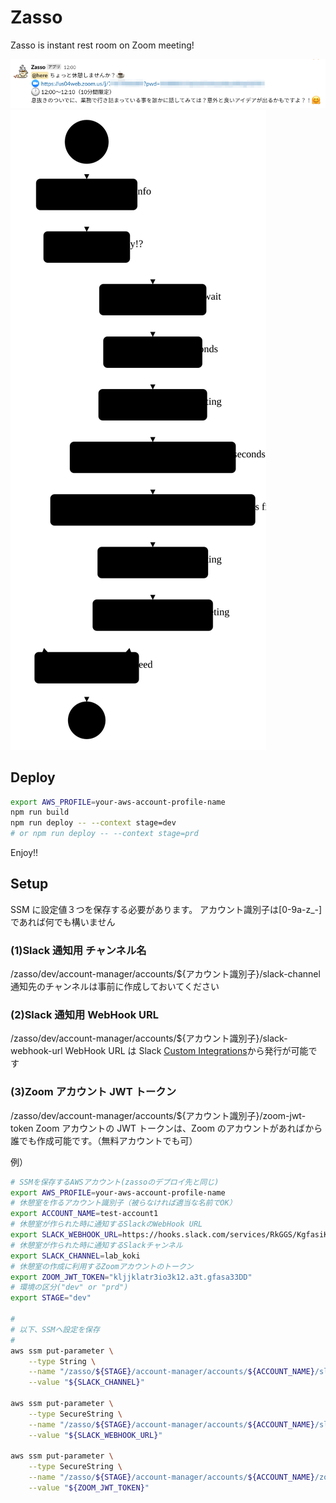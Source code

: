# Zasso

Zasso is instant rest room on Zoom meeting!

![](misc/screenshot.png)
![](misc/stepfunctions_graph.svg)

## Deploy

```sh
export AWS_PROFILE=your-aws-account-profile-name
npm run build
npm run deploy -- --context stage=dev
# or npm run deploy -- --context stage=prd
```

Enjoy!!

## Setup

SSM に設定値３つを保存する必要があります。
アカウント識別子は[0-9a-z_-]であれば何でも構いません

### (1)Slack 通知用 チャンネル名

/zasso/dev/account-manager/accounts/\${アカウント識別子}/slack-channel
通知先のチャンネルは事前に作成しておいてください

### (2)Slack 通知用 WebHook URL

/zasso/dev/account-manager/accounts/\${アカウント識別子}/slack-webhook-url
WebHook URL は Slack [Custom Integrations](https://catfood.slack.com/apps/new/A0F7XDUAZ-incoming-webhooks)から発行が可能です

### (3)Zoom アカウント JWT トークン

/zasso/dev/account-manager/accounts/\${アカウント識別子}/zoom-jwt-token
Zoom アカウントの JWT トークンは、Zoom のアカウントがあれば[](https://marketplace.zoom.us/develop/create)から誰でも作成可能です。（無料アカウントでも可）

例）

```bash
# SSMを保存するAWSアカウント(zassoのデプロイ先と同じ)
export AWS_PROFILE=your-aws-account-profile-name
# 休憩室を作るアカウント識別子（被らなければ適当な名前でOK）
export ACCOUNT_NAME=test-account1
# 休憩室が作られた時に通知するSlackのWebHook URL
export SLACK_WEBHOOK_URL=https://hooks.slack.com/services/RkGGS/KgfasiKdfsafDDD/lkafjDSrjiopkajklrwe
# 休憩室が作られた時に通知するSlackチャンネル
export SLACK_CHANNEL=lab_koki
# 休憩室の作成に利用するZoomアカウントのトークン
export ZOOM_JWT_TOKEN="kljjklatr3io3k12.a3t.gfasa33DD"
# 環境の区分("dev" or "prd")
export STAGE="dev"

#
# 以下、SSMへ設定を保存
#
aws ssm put-parameter \
    --type String \
    --name "/zasso/${STAGE}/account-manager/accounts/${ACCOUNT_NAME}/slack-channel" \
    --value "${SLACK_CHANNEL}"

aws ssm put-parameter \
    --type SecureString \
    --name "/zasso/${STAGE}/account-manager/accounts/${ACCOUNT_NAME}/slack-webhook-url" \
    --value "${SLACK_WEBHOOK_URL}"

aws ssm put-parameter \
    --type SecureString \
    --name "/zasso/${STAGE}/account-manager/accounts/${ACCOUNT_NAME}/zoom-jwt-token" \
    --value "${ZOOM_JWT_TOKEN}"
```
